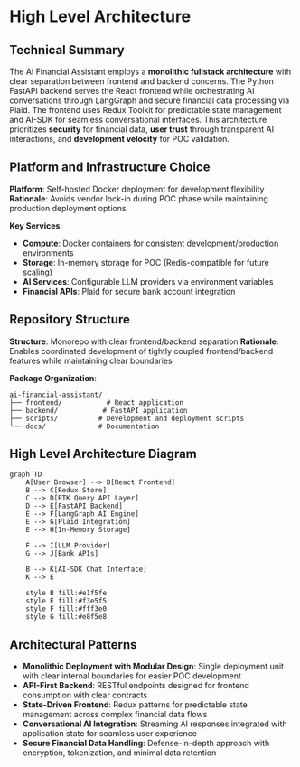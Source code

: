 # High Level Architecture

## Technical Summary

The AI Financial Assistant employs a **monolithic fullstack architecture** with clear separation between frontend and backend concerns. The Python FastAPI backend serves the React frontend while orchestrating AI conversations through LangGraph and secure financial data processing via Plaid. The frontend uses Redux Toolkit for predictable state management and AI-SDK for seamless conversational interfaces. This architecture prioritizes **security** for financial data, **user trust** through transparent AI interactions, and **development velocity** for POC validation.

## Platform and Infrastructure Choice

**Platform**: Self-hosted Docker deployment for development flexibility
**Rationale**: Avoids vendor lock-in during POC phase while maintaining production deployment options

**Key Services**:
- **Compute**: Docker containers for consistent development/production environments
- **Storage**: In-memory storage for POC (Redis-compatible for future scaling)
- **AI Services**: Configurable LLM providers via environment variables
- **Financial APIs**: Plaid for secure bank account integration

## Repository Structure

**Structure**: Monorepo with clear frontend/backend separation
**Rationale**: Enables coordinated development of tightly coupled frontend/backend features while maintaining clear boundaries

**Package Organization**:
```text
ai-financial-assistant/
├── frontend/           # React application
├── backend/           # FastAPI application  
├── scripts/          # Development and deployment scripts
└── docs/             # Documentation
```

## High Level Architecture Diagram

```mermaid
graph TD
    A[User Browser] --> B[React Frontend]
    B --> C[Redux Store]
    C --> D[RTK Query API Layer]
    D --> E[FastAPI Backend]
    E --> F[LangGraph AI Engine]
    E --> G[Plaid Integration]
    E --> H[In-Memory Storage]
    
    F --> I[LLM Provider]
    G --> J[Bank APIs]
    
    B --> K[AI-SDK Chat Interface]
    K --> E
    
    style B fill:#e1f5fe
    style E fill:#f3e5f5
    style F fill:#fff3e0
    style G fill:#e8f5e8
```

## Architectural Patterns

- **Monolithic Deployment with Modular Design**: Single deployment unit with clear internal boundaries for easier POC development
- **API-First Backend**: RESTful endpoints designed for frontend consumption with clear contracts
- **State-Driven Frontend**: Redux patterns for predictable state management across complex financial data flows
- **Conversational AI Integration**: Streaming AI responses integrated with application state for seamless user experience
- **Secure Financial Data Handling**: Defense-in-depth approach with encryption, tokenization, and minimal data retention
